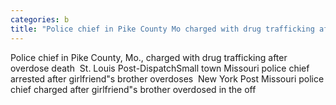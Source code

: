 ```yaml
---
categories: b
title: "Police chief in Pike County Mo charged with drug trafficking after overdose death  St Louis PostDispatch"
---
```

Police chief in Pike County, Mo., charged with drug trafficking after overdose death&nbsp;&nbsp;St. Louis Post-DispatchSmall town Missouri police chief arrested after girlfriend"s brother overdoses&nbsp;&nbsp;New York Post Missouri police chief charged after girlfriend"s brother overdosed in the off
